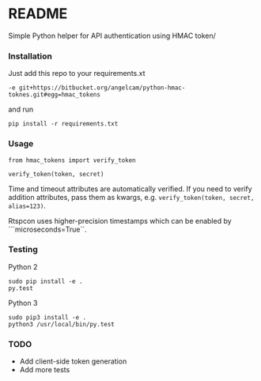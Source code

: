 # README #

Simple Python helper for API authentication using HMAC token/

### Installation ###

Just add this repo to your requirements.xt

```
-e git+https://bitbucket.org/angelcam/python-hmac-toknes.git#egg=hmac_tokens
```

and run

```
pip install -r requirements.txt
```

### Usage ###

```
from hmac_tokens import verify_token

verify_token(token, secret)
```

Time and timeout attributes are automatically verified. If you need to verify addition attributes, pass them as kwargs, e.g. ```verify_token(token, secret, alias=123)```.

Rtspcon uses higher-precision timestamps which can be enabled by ```microseconds=True``.

### Testing ###

Python 2

```
sudo pip install -e .
py.test
```

Python 3

```
sudo pip3 install -e .
python3 /usr/local/bin/py.test
```

### TODO ###

* Add client-side token generation
* Add more tests
